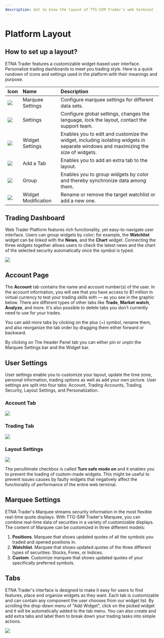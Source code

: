 ```yaml
---
description: Get to know the layout of TTG-SIM Trader's web terminal
---
```


# Platform Layout

## How to set up a layout?

ETNA Trader features a customizable widget-based user interface. Personalize trading dashboards to meet you trading style. Here is a quick rundown of icons and settings used in the platform with their meanings and purpose.

| Icon | Name | Description |
| :--- | :--- | :--- |
| ![](../../.gitbook/assets/screenshot-2020-03-19-at-16.12.34.png) | Marquee Settings | Configure marquee settings for different data sets. |
| ![](../../.gitbook/assets/screenshot-2020-03-19-at-16.16.37.png) | Settings | Configure global settings, changes the language, lock the layout, contact the support team. |
| ![](../../.gitbook/assets/screenshot-2020-03-19-at-16.20.33.png) | Widget Settings | Enables you to edit and customize the widget, including isolating widgets in separate windows and maximizing the size of widgets. |
| ![](../../.gitbook/assets/screenshot-2020-03-19-at-16.24.10.png) | Add a Tab | Enables you to add an extra tab to the layout. |
| ![](../../.gitbook/assets/screenshot-2020-03-19-at-16.37.31.png) | Group | Enables you to group widgets by color and thereby synchronize data among them. |
| ![](../../.gitbook/assets/screenshot-2020-03-19-at-16.38.55.png) | Widget Modification | Rename or remove the target watchlist or add a new one. |

## Trading Dashboard

Web Trader Platform features rich functionality, yet easy-to-navigate user interface. Users can group widgets by color; for example, the **Watchlist** widget can be linked with the **News**, and the **Chart** widget. Connecting the three widgets together allows users to check the latest news and the chart of the selected security automatically once the symbol is typed.

![](../../.gitbook/assets/screenshot-2020-03-19-at-16.42.42.png)

## Account Page

The **Account** tab contains the name and account number\(s\) of the user. In the account information, you will see that you have access to $1 million in virtual currency to test your trading skills with — as you see in the graphic below. There are different types of other tabs like **Trade**, **Market** **watch**, **Analyze**, and more. It's also possible to delete tabs you don't currently need to use for your trades.

You can add more tabs by clicking on the plus \(+\) symbol, rename them, and also reorganize the tab order by dragging them either forward or backward.

By clicking on The Header Panel tab you can either pin or unpin the Marquee Settings bar and the Widget bar.

## User Settings

User settings enable you to customize your layout, update the time zone, personal information, trading options as well as add your own picture. User settings are split into four tabs: Account, Trading Accounts, Trading, Security, Layout Settings, and Personalization.

### Account Tab

![](../../.gitbook/assets/accountsettings.png)

### Trading Tab

![](../../.gitbook/assets/trading-account-tab.png)

### Layout Settings

![](../../.gitbook/assets/layout-settings.png)

The penultimate checkbox is called **Turn safe mode on** and it enables you to prevent the loading of custom-made widgets. This might be useful to prevent issues causes by faulty widgets that negatively affect the functionality of performance of the entire web terminal.

## Marquee Settings

ETNA Trader's Marquee streams security information in the most flexible real-time quote displays. With TTG-SIM Trader's Marquee, you can combine real-time data of securities in a variety of customizable displays. The content of Marquee can be customized in three different models:

1. **Positions**. Marquee that shows updated quotes of all the symbols you traded and opened positions in.
2. **Watchlist**. Marquee that shows updated quotes of the three different types of securities: Stocks, Forex, or Indices.
3. **Custom**. Customize marquee that shows updated quotes of your specifically preferred symbols.

## Tabs

ETNA Trader's interface is designed to make it easy for users to find features, place and organize widgets as they want. Each tab is customizable and can contain any component the user chooses from our widget list. By scrolling the drop-down menu of "Add Widget", click on the picked widget and it will be automatically added to the tab menu. You can also create and add extra tabs and label them to break down your trading tasks into simple actions.

![](../../.gitbook/assets/screenshot-2020-03-20-at-19.00.59.png)

